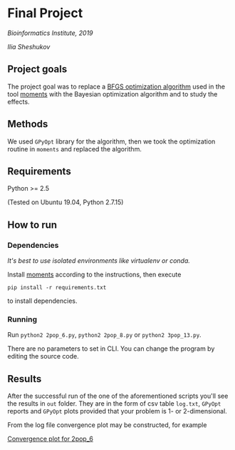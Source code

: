 # Final Project

*Bioinformatics Institute, 2019*

*Ilia Sheshukov*

## Project goals

The project goal was to replace a [BFGS optimization algorithm](https://en.wikipedia.org/wiki/Broyden%E2%80%93Fletcher%E2%80%93Goldfarb%E2%80%93Shanno_algorithm) used in the tool [moments](https://bitbucket.org/simongravel/moments) with the Bayesian optimization algorithm and to study the effects. 

## Methods

We used `GPyOpt` library for the algorithm, then we took the optimization routine in `moments` and replaced the algorithm.

## Requirements

Python >= 2.5

(Tested on Ubuntu 19.04, Python 2.7.15)

## How to run

### Dependencies

*It's best to use isolated environments like virtualenv or conda.*

Install [moments](https://bitbucket.org/simongravel/moments) according to the instructions, then execute

```
pip install -r requirements.txt
```

to install dependencies.

### Running

Run `python2 2pop_6.py`, `python2 2pop_8.py` or `python2 3pop_13.py`.

There are no parameters to set in CLI. You can change the program by editing the source code.

## Results

After the successful run of the one of the aforementioned scripts you'll see the results in `out` folder. They are in the form of csv table `log.txt`, `GPyOpt` reports and `GPyOpt` plots provided that your problem is 1- or 2-dimensional.

From the log file convergence plot may be constructed, for example

[Convergence plot for 2pop_6](./org/reports/final_pres/plots/2pop_6.best.log.png)
